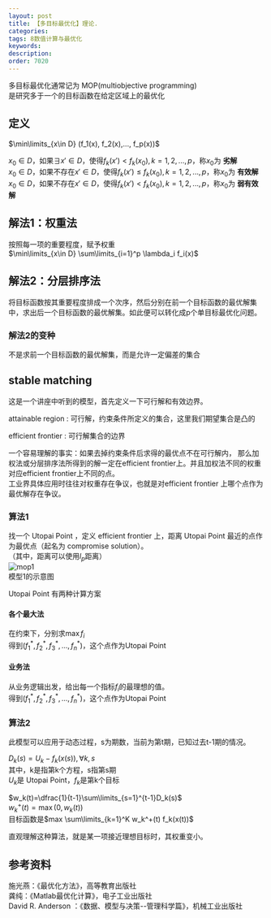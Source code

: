 ```yaml
---
layout: post
title: 【多目标最优化】理论.
categories:
tags: 8数值计算与最优化
keywords:
description:
order: 7020
---
```

多目标最优化通常记为 MOP(multiobjective programming)  
是研究多于一个的目标函数在给定区域上的最优化  


## 定义
$\min\limits_{x\in D} (f_1(x), f_2(x),..., f_p(x))$  


$x_0\in D$，如果$\exists x' \in D$，使得$f_k(x')<f_k(x_0), k=1,2,...,p$，称$x_0$为 **劣解**  
$x_0\in D$，如果不存在$x' \in D$，使得$f_k(x') \leq f_k(x_0), k=1,2,...,p$，称$x_0$为 **有效解**  
$x_0\in D$，如果不存在$x' \in D$，使得$f_k(x') < f_k(x_0), k=1,2,...,p$，称$x_0$为 **弱有效解**  


## 解法1：权重法
按照每一项的重要程度，赋予权重  
$\min\limits_{x\in D} \sum\limits_{i=1}^p \lambda_i f_i(x)$  


## 解法2：分层排序法
将目标函数按其重要程度排成一个次序，然后分别在前一个目标函数的最优解集中，求出后一个目标函数的最优解集。如此便可以转化成p个单目标最优化问题。  
### 解法2的变种
不是求前一个目标函数的最优解集，而是允许一定偏差的集合

## stable matching
这是一个讲座中听到的模型，首先定义一下可行解和有效边界。  

attainable region
:    可行解，约束条件所定义的集合，这里我们期望集合是凸的

efficient frontier
:    可行解集合的边界


一个容易理解的事实：如果去掉约束条件后求得的最优点不在可行解内，
那么加权法或分层排序法所得到的解一定在efficient frontier上。并且加权法不同的权重对应efficient frontier上不同的点。  
工业界具体应用时往往对权重存在争议，也就是对efficient frontier 上哪个点作为最优解存在争议。  

### 算法1
找一个 Utopai Point ，定义 efficient frontier 上，距离 Utopai Point 最近的点作为最优点（起名为 compromise solution）。  
（其中，距离可以使用$l_p$距离）  
![mop1](https://www.guofei.site/pictures_for_blog/mop1.jpg?raw=true)  
模型1的示意图  


Utopai Point 有两种计算方案
#### 各个最大法
在约束下，分别求$\max f_i$  
得到$(f_1^* , f_2^* ,f_3^* ,..., f_n^* )$，这个点作为Utopai Point  
#### 业务法
从业务逻辑出发，给出每一个指标$f_i$的最理想的值。  
得到$(f_1^* , f_2^* ,f_3^* ,..., f_n^* )$，这个点作为Utopai Point  

### 算法2
此模型可以应用于动态过程，s为期数，当前为第t期，已知过去t-1期的情况。  


$D_k(s)=U_k-f_k(x(s)), \forall k,s$  
其中，k是指第k个方程，s指第s期  
$U_k$是 Utopai Point，$f_k$是第k个目标  


$w_k(t)=\dfrac{1}{t-1}\sum\limits_{s=1}^{t-1}D_k(s)$  
$w_k^+(t)=\max(0,w_k(t))$  
目标函数是$max \sum\limits_{k=1}^K w_k^+(t) f_k(x(t))$  


直观理解这种算法，就是某一项接近理想目标时，其权重变小。  


## 参考资料
施光燕：《最优化方法》，高等教育出版社  
龚纯：《Matlab最优化计算》，电子工业出版社  
David R. Anderson ：《数据、模型与决策--管理科学篇》，机械工业出版社  

